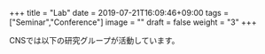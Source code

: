 +++
title =  "Lab"
date = 2019-07-21T16:09:46+09:00
tags = ["Seminar","Conference"]
image = ""
draft = false
weight = "3"
+++

CNSでは以下の研究グループが活動しています。
